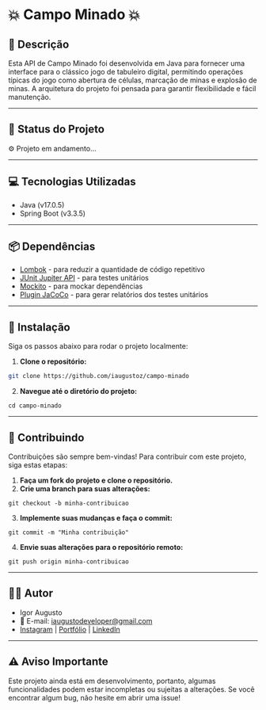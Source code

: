 # 💥 **Campo Minado** 💥

## 📜 **Descrição**

Esta API de Campo Minado foi desenvolvida em Java para fornecer uma interface para o clássico jogo de tabuleiro digital, permitindo operações típicas do jogo como abertura de células, marcação de minas e explosão de minas. A  arquitetura do projeto foi pensada para garantir flexibilidade e fácil manutenção.


---

## 🚀 **Status do Projeto**

⚙️ Projeto em andamento...

---

## 💻 **Tecnologias Utilizadas**

- Java (v17.0.5)
- Spring Boot (v3.3.5)

---

## 📦 **Dependências**

- [Lombok](https://mvnrepository.com/artifact/org.projectlombok/lombok) - para reduzir a quantidade de código repetitivo
- [JUnit Jupiter API](https://mvnrepository.com/artifact/org.junit.jupiter/junit-jupiter-api) - para testes unitários
- [Mockito](https://mvnrepository.com/artifact/org.mockito/mockito-core) - para mockar dependências
- [Plugin JaCoCo](https://mvnrepository.com/artifact/org.jacoco/jacoco-maven-plugin) - para gerar relatórios dos testes unitários

---

## 🔧 **Instalação**

Siga os passos abaixo para rodar o projeto localmente:

1. **Clone o repositório:**

```bash
git clone https://github.com/iaugustoz/campo-minado
```

2. **Navegue até o diretório do projeto:**

```
cd campo-minado
```

---

## 🤝 Contribuindo

Contribuições são sempre bem-vindas! Para contribuir com este projeto, siga estas etapas:

1. **Faça um fork do projeto e clone o repositório.**
2. **Crie uma branch para suas alterações:**

```
git checkout -b minha-contribuicao
```

3. **Implemente suas mudanças e faça o commit:**

```
git commit -m "Minha contribuição"
```

4. **Envie suas alterações para o repositório remoto:**

```
git push origin minha-contribuicao
```

---

## 👨‍💻 Autor

- Igor Augusto
- 📧 E-mail: iaugustodeveloper@gmail.com
- [Instagram](https://www.instagram.com/iaugusto__/) | [Portfólio](https://iaugusto.vercel.app/) | [LinkedIn](https://www.linkedin.com/in/igorbrz/)

---

## ⚠️ Aviso Importante

Este projeto ainda está em desenvolvimento, portanto, algumas funcionalidades podem estar incompletas ou sujeitas a alterações. Se você encontrar algum bug, não hesite em abrir uma issue!
